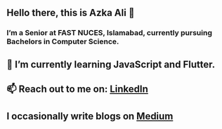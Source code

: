 ## Hello there, this is Azka Ali 👋 
### I’m a Senior at FAST NUCES, Islamabad, currently pursuing Bachelors in Computer Science.

## 🌱 I’m currently learning JavaScript and Flutter.
## 📫 Reach out to me on: [LinkedIn](https://www.linkedin.com/in/azkaali/)
## I occasionally write blogs on [Medium](https://medium.com/@azkaali)





<!--
**azkaali/azkaali** is a ✨ _special_ ✨ repository because its `README.md` (this file) appears on your GitHub profile.

Here are some ideas to get you started:

##🔭 I’m a Junior at FAST NUCES, Islamabad, currently pursuing my Bachelors in Computer Science. ...
- 🌱 I’m currently learning JavaScript, Kotlin and Flutter ...
- 👯 I’m looking to collaborate on projects centered around Java, C/C++, HTML, CSS ...
- 📫 How to reach me: ...
[https://www.linkedin.com/in/azkaali/]
- ⚡ Fun fact: ...
-->
